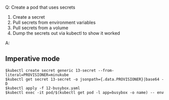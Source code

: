 Q: Create a pod that uses secrets

1. Create a secret
2. Pull secrets from environment variables
3. Pull secrets from a volume
4. Dump the secrets out via kubectl to show it worked

A:

## Imperative mode

```shell
$kubectl create secret generic 13-secret --from-literal=PROVISIONER=minukube
$kubectl get secret 13-secret -o jsonpath={.data.PROVISIONER}|base64 -D
$kubectl apply -f 12-busybox.yaml
$kubectl exec -it pod/$(kubectl get pod -l app=busybox -o name) -- env
```
